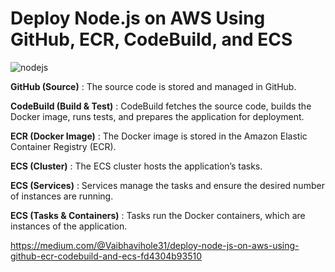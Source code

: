 # Deploy Node.js on AWS Using GitHub, ECR, CodeBuild, and ECS

![nodejs](https://miro.medium.com/v2/resize:fit:1400/format:webp/1*J45ZT_aD8kaPIwV4tjcKlg.png)

**GitHub (Source)** : The source code is stored and managed in GitHub.

**CodeBuild (Build & Test)** : CodeBuild fetches the source code, builds the Docker image, runs tests, and prepares the application for deployment.

**ECR (Docker Image)** : The Docker image is stored in the Amazon Elastic Container Registry (ECR).

**ECS (Cluster)** : The ECS cluster hosts the application’s tasks.

**ECS (Services)** : Services manage the tasks and ensure the desired number of instances are running.

**ECS (Tasks & Containers)** : Tasks run the Docker containers, which are instances of the application.

https://medium.com/@Vaibhavihole31/deploy-node-js-on-aws-using-github-ecr-codebuild-and-ecs-fd4304b93510
